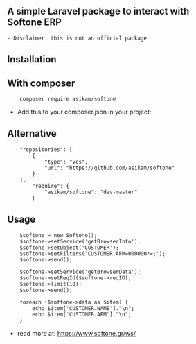 ## A simple Laravel package to interact with Softone ERP
    
    - Disclaimer: this is not an official package     

## Installation

## With composer

        composer require asikam/softone

- Add this to your composer.json in your project:

## Alternative

        "repositories": [
            {
                "type": "vcs",
                "url": "https://github.com/asikam/softone"
            }
        ],
            "require": {
                "asikam/softone": "dev-master"
            }

## Usage

        $softone = new Softone();
        $softone->setService('getBrowserInfo');
        $softone->setObject('CUSTOMER');
        $softone->setFilters('CUSTOMER.AFM=000000*=;');
        $softone->send();

        $softone->setService('getBrowserData');
        $softone->setReqId($softone->reqID);
        $softone->limit(10);
        $softone->send();

        foreach ($softone->data as $item) {
            echo $item['CUSTOMER.NAME']."\n";
            echo $item['CUSTOMER.AFM']."\n";
        }

- read more at: https://www.softone.gr/ws/
